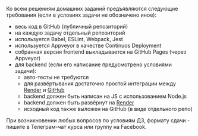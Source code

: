 Ко всем решениям домашних заданий предъявляются следующие требования (если в условиях задачи не обозначено иное):
* весь код в GitHub (публичный репозиторий)
* на каждую задачу отдельный репозиторий
* используется Babel, ESLint, Webpack, Jest
* используется Appveyor в качестве Continuos Deployment
* собранная версия frontend выкладывается на GitHub Pages (через Appveyor)
* для backend (если его написание предусмотрено условиями задачи):
  * авто-тесты не требуются
  * для развёртывания достаточно простой интеграции между [Render](https://render.com/) и [GitHub](http://github.com/)
  * backend должен быть написан на JS с использованием Node.js
  * backend должен быть развёрнут на [Render](https://render.com/)
  * исходный код также выложен на GitHub (в виде отдельного репо)

При возникновении любых вопросов по условиям ДЗ, формату сдачи - пишите в Телеграм-чат курса или группу на Facebook.
